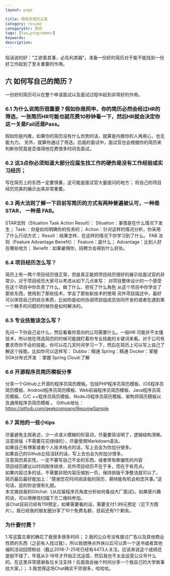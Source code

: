 ```yaml
---
layout: page

title: 程序员简历之道
category: resume
categoryStr: 简历
tags: [tao,programmer]
keywords:
description:
---
```



俗话说的好：“工欲善其事，必先利其器”。准备一份好的简历对于能不能找到一份好工作起到了至关重要的作用。
## 六 如何写自己的简历？
一份好的简历可以在整个申请面试以及面试过程中起到非常好的作用。
### 6.1 为什么说简历很重要？假如你是网申，你的简历必然会经过HR的筛选，一张简历HR可能也就花费10秒钟看一下，然后HR就会决定你这一关是Fail还是Pass。
假如你是内推，如果你的简历没有什么优势的话，就算是内推你的人再用心，也无能为力。
另外，就算你通过了筛选，后面的面试中，面试官也会根据你的简历来判断你究竟是否值得他花费很多时间去面试。
### 6.2 这3点你必须知道大部分应届生找工作的硬伤是没有工作经验或实习经历；
写在简历上的东西一定要慎重，这可能是面试官大量提问的地方；
将自己的项目经历完美的展示出来非常重要。
### 6.3 两大法则了解一下目前写简历的方式有两种普遍被认可，一种是 STAR， 一种是 FAB。
STAR法则（Situation Task Action Result）：
Situation：事情是在什么情况下发生；
Task:：你是如何明确你的任务的；
Action：针对这样的情况分析，你采用了什么行动方式；
Result：结果怎样，在这样的情况下你学习到了什么。
FAB 法则（Feature Advantage Benefit）：
Feature：是什么；
Advantage：比别人好在哪些地方；
Benefit：如果雇佣你，招聘方会得到什么好处。
### 6.4 项目经历怎么写？
简历上有一两个项目经历很正常，但是真正能把项目经历很好的展示给面试官的非常少。对于项目经历大家可以考虑从如下几点来写：
对项目整体设计的一个感受
在这个项目中你负责了什么、做了什么、担任了什么角色
从这个项目中你学会了那些东西，使用到了那些技术，学会了那些新技术的使用
另外项目描述中，最好可以体现自己的综合素质，比如你是如何协调项目组成员协同开发的或者在遇到某一个棘手的问题的时候你是如何解决的。
### 6.5 专业技能该怎么写？
先问一下你自己会什么，然后看看你意向的公司需要什么。一般HR
可能并不太懂技术，所以他在筛选简历的时候可能就盯着你专业技能的关键词来看。对于公司有要求而你不会的技能，你可以花几天时间学习一下，然后在简历上可以写上自己了解这个技能。比如你可以这样写：
Dubbo：精通
Spring：精通
Docker：掌握
SOA分布式开发 ：掌握
Spring Cloud:了解
### 6.6 开源程序员简历模板分享
分享一个Github上开源的程序员简历模板。包括PHP程序员简历模板、iOS程序员简历模板、Android程序员简历模板、Web前端程序员简历模板、Java程序员简历模板、C/C
++程序员简历模板、NodeJS程序员简历模板、架构师简历模板以及通用程序员简历模板 。
Github地址：https://github.com/geekcompany/ResumeSample
### 6.7 其他的一些小tips
尽量避免主观表述，少一点语义模糊的形容词，尽量要简洁明了，逻辑结构清晰。  
注意排版（不需要花花绿绿的），尽量使用Markdown语法。  
如果自己有博客或者个人技术栈点的话，写上去会为你加分很多。  
如果自己的Github比较活跃的话，写上去也会为你加分很多。  
注意简历真实性，一定不要写自己不会的东西，或者带有欺骗性的内容  
项目经历建议以时间倒序排序，另外项目经历不在于多，而在于有亮点。  
如果内容过多的话，不需要非把内容压缩到一页，保持排版干净整洁就可以了。  
简历最后最好能加上：“感谢您花时间阅读我的简历，期待能有机会和您共事。”这句话，显的你会很有礼貌。  
本文摘自我的Gitchat:《从应届程序员角度分析如何备战大厂面试》。如果感兴趣的话，可以用微信扫描下方二维码参加。  
该Chat目前已经有119预定，如果需要看的话，需要支付1.99元预定（见下方图片）。我已经我的朋友圈分享了10个免费名额，目前还有1个剩余。  

### 为什要付费？
1.写这篇文章的确花了我很多很多时间；
2.我的公众号没有接过广告以及其他商业性质的东西（之前有人找过我），所以我想挣点外快以后可以弄一个送书或者其他福利活动回馈粉丝（截止2018-7-25号已经有4473人关注。应该来说这个成绩还是挺不错了，毕竟从3-18号才开始正式运营，然后我也不太会运营公众号什么的。在这里非常感谢各位关注支持！后面我会抽个时间分享一个我自己的大学故事给大家。）；
3.我觉得这场Chat确实干货很多，哈哈哈。
